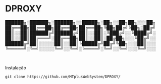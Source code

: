 # DPROXY



██████╗░██████╗░██████╗░░█████╗░██╗░░██╗██╗░░░██╗
██╔══██╗██╔══██╗██╔══██╗██╔══██╗╚██╗██╔╝╚██╗░██╔╝
██║░░██║██████╔╝██████╔╝██║░░██║░╚███╔╝░░╚████╔╝░
██║░░██║██╔═══╝░██╔══██╗██║░░██║░██╔██╗░░░╚██╔╝░░
██████╔╝██║░░░░░██║░░██║╚█████╔╝██╔╝╚██╗░░░██║░░░
╚═════╝░╚═╝░░░░░╚═╝░░╚═╝░╚════╝░╚═╝░░╚═╝░░░╚═╝░░░

<br>


Instalação 

```
git clone https://github.com/MTplusWebSystem/DPROXY/

```
